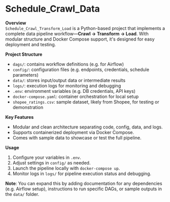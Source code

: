 # Schedule_Crawl_Data

**Overview**  
`Schedule_Crawl_Transform_Load` is a Python-based project that implements a complete data pipeline workflow—**Crawl → Transform → Load**. With modular structure and Docker Compose support, it's designed for easy deployment and testing.

**Project Structure**  
- `dags/`: contains workflow definitions (e.g. for Airflow)  
- `config/`: configuration files (e.g. endpoints, credentials, schedule parameters)  
- `data/`: stores input/output data or intermediate results  
- `logs/`: execution logs for monitoring and debugging  
- `.env`: environment variables (e.g. DB credentials, API keys)  
- `docker-compose.yaml`: container orchestration for local setup  
- `shopee_ratings.csv`: sample dataset, likely from Shopee, for testing or demonstration

**Key Features**  
- Modular and clean architecture separating code, config, data, and logs.  
- Supports containerized deployment via Docker Compose.  
- Comes with sample data to showcase or test the full pipeline.

**Usage**  
1. Configure your variables in `.env`.  
2. Adjust settings in `config/` as needed.  
3. Launch the pipeline locally with `docker-compose up`.  
4. Monitor logs in `logs/` for pipeline execution status and debugging.

**Note**: You can expand this by adding documentation for any dependencies (e.g. Airflow setup), instructions to run specific DAGs, or sample outputs in the `data/` folder.


